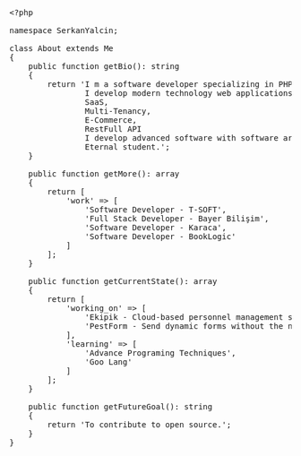 <pre><span class="pl-ent">&lt;?php</span>

<span class="pl-k">namespace</span> <span class="pl-v">SerkanYalcin</span>;

<span class="pl-k">class</span> <span class="pl-v">About</span> <span class="pl-k">extends</span> <span class="pl-v">Me</span>
{
    <span class="pl-k">public</span> <span class="pl-k">function</span> <span class="pl-en">getBio</span>(): <span class="pl-smi">string</span>
    {
        <span class="pl-k">return</span> <span class="pl-s">'I m a software developer specializing in PHP and JavaScript.</span>
<span class="pl-s">                I develop modern technology web applications with popular frameworks like Laravel, Vue and React.</span>
<span class="pl-s">                SaaS,</span>
<span class="pl-s">                Multi-Tenancy,</span>
<span class="pl-s">                E-Commerce,</span>
<span class="pl-s">                RestFull API</span>
<span class="pl-s">                I develop advanced software with software architectures.</span>
<span class="pl-s">                Eternal student.'</span>;
    } 

    <span class="pl-k">public</span> <span class="pl-k">function</span> <span class="pl-en">getMore</span>(): <span class="pl-smi">array</span>
    {
        <span class="pl-k">return</span> [
            <span class="pl-s">'work'</span> =&gt; [
                <span class="pl-s">'Software Developer - T-SOFT'</span>,
                <span class="pl-s">'Full Stack Developer - Bayer Bilişim'</span>,
                <span class="pl-s">'Software Developer - Karaca'</span>,
                <span class="pl-s">'Software Developer - BookLogic'</span>
            ]
        ];
    }

    <span class="pl-k">public</span> <span class="pl-k">function</span> <span class="pl-en">getCurrentState</span>(): <span class="pl-smi">array</span> 
    {
        <span class="pl-k">return</span> [
            <span class="pl-s">'working_on'</span> =&gt; [
                <span class="pl-s">'Ekipik - Cloud-based personnel management software (SaaS)'</span>,
                <span class="pl-s">'PestForm - Send dynamic forms without the need for a backend (SaaS)'</span>
            ],
            <span class="pl-s">'learning'</span> =&gt; [
                <span class="pl-s">'Advance Programing Techniques'</span>,
                <span class="pl-s">'Goo Lang'</span>
            ]
        ];
    }

    <span class="pl-k">public</span> <span class="pl-k">function</span> <span class="pl-en">getFutureGoal</span>(): <span class="pl-smi">string</span>
    {
        <span class="pl-k">return</span> <span class="pl-s">'To contribute to open source.'</span>;
    }
}</pre>
